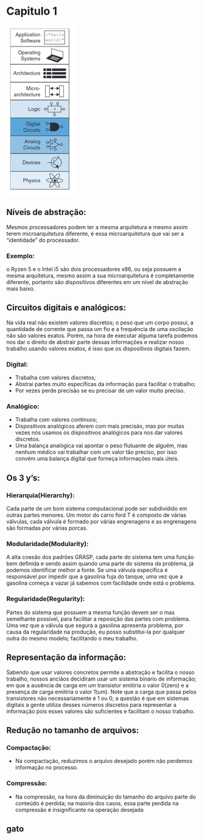 # Capitulo 1

![Captura de tela de 2023-03-15 14-07-42.png](Capitulo%201%20636b2572aed646928e39e99044be5df6/Captura_de_tela_de_2023-03-15_14-07-42.png)

## Níveis de abstração:

Mesmos processadores podem ter a mesma arquitetura e mesmo assim terem microarquitetura diferente, é essa microarquitetura que vai ser a “identidade” do processador.

### Exemplo:

o Ryzen 5 e o Intel i5 são dois processadores x86, ou seja possuem a mesma arquitetura, mesmo assim a sua microarquitetura é completamente diferente, portanto são dispositivos diferentes em um nível de abstração mais baixo.

## Circuitos digitais e analógicos:

Na vida real não existem valores discretos; o peso que um corpo possui, a quantidade de corrente que passa um fio e a frequência de uma oscilação não são valores exatos. Porém, na hora de executar alguma tarefa podemos nos dar o direito de abstrair parte dessas informações e realizar nosso trabalho usando valores exatos, é isso que os dispositivos digitais fazem.

### Digital:

- Trabalha com valores discretos;
- Abstrai partes muito específicas da informação para facilitar o trabalho;
- Por vezes perde precisão se eu precisar de um valor muito preciso.

### Analógico:

- Trabalha com valores contínuos;
- Dispositivos analógicos aferem com mais precisão, mas por muitas vezes nós usamos os dispositivos analógicos para nos dar valores discretos.
- Uma balança analógica vai apontar o peso flutuante de alguém, mas nenhum médico vai trabalhar com um valor tão preciso, por isso convém uma balança digital que forneça informações mais úteis.

## Os 3 y’s:

### Hierarquia(Hierarchy):

Cada parte de um bom sistema computacional pode ser subdividido em outras partes menores. Um motor do carro ford T é composto de várias válvulas, cada válvula é formado por várias engrenagens e as engrenagens são formadas por várias porcas.

### Modularidade(Modularity):

A alta coesão dos padrões GRASP, cada parte do sistema tem uma função bem definida e sendo assim quando uma parte do sistema da problema, já podemos identificar melhor a fonte. Se uma válvula específica é responsável por impedir que a gasolina fuja do tanque, uma vez que a gasolina começa a vazar já sabemos com facilidade onde está o problema.

### Regularidade(Regularity):

Partes do sistema que possuem a mesma função devem ser o mas semelhante possível, para facilitar a reposição das partes com problema. Uma vez que a válvula que segura a gasolina apresenta problema, por causa da regularidade na produção, eu posso substitui-la por qualquer outra do mesmo modelo; facilitando o meu trabalho.

## Representação da informação:

Sabendo que usar valores concretos permite a abstração e facilita o nosso trabalho, nossos anciãos decidiram usar um sistema binário de informação; em que a ausência de carga em um transistor emitiria o valor 0(zero) e a presença de carga emitiria o valor 1(um). Note que a carga que passa pelos transistores não necessariamente é 1 ou 0; a questão é que em sistemas digitais a gente utiliza desses números discretos para representar a informação pois esses valores são suficientes e facilitam o nosso trabalho.

## Redução no tamanho de arquivos:

### Compactação:

- Na compactação, reduzimos o arquivo desejado porém não perdemos informação no processo.

### Compressão:

- Na compressão, na hora da diminuição do tamanho do arquivo parte do conteúdo é perdida; na maioria dos casos, essa parte perdida na compressão é insignificante na operação desejada

## gato